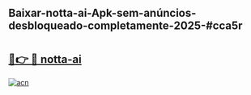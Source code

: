 ## Baixar-notta-ai-Apk-sem-anúncios-desbloqueado-completamente-2025-#cca5r

# <h2><a href="https://ainizakaria.my?title=notta-ai&ref=20M">🔗👉 🔴 notta-ai</a></h2>

[![acn](https://github.com/user-attachments/assets/0f9c940e-d8b0-45ae-aac7-cd30a18b3e1c)](https://ainizakaria.my?title=notta-ai&ref=20M)

